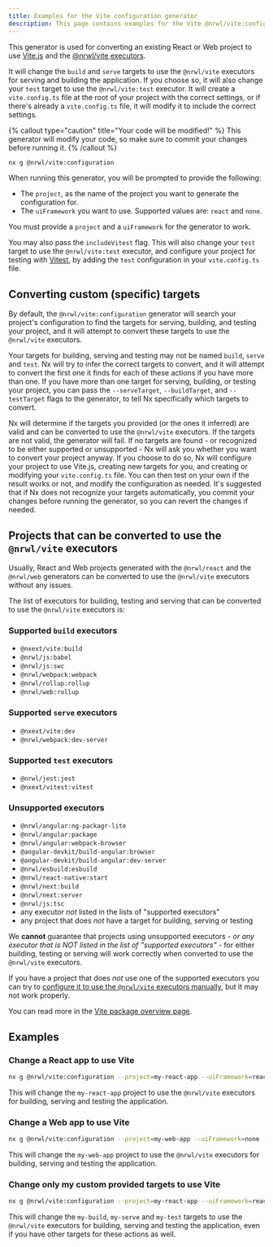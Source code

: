 ```yaml
---
title: Examples for the Vite configuration generator
description: This page contains examples for the Vite @nrwl/vite:configuration generator, which helps you set up Vite on your Nx workspace, or convert an existing project to use Vite.
---
```


This generator is used for converting an existing React or Web project to use [Vite.js](https://vitejs.dev/) and the [@nrwl/vite executors](/packages/vite#executors).

It will change the `build` and `serve` targets to use the `@nrwl/vite` executors for serving and building the application. If you choose so, it will also change your `test` target to use the `@nrwl/vite:test` executor. It will create a `vite.config.ts` file at the root of your project with the correct settings, or if there's already a `vite.config.ts` file, it will modify it to include the correct settings.

{% callout type="caution" title="Your code will be modified!" %}
This generator will modify your code, so make sure to commit your changes before running it.
{% /callout %}

```bash
nx g @nrwl/vite:configuration
```

When running this generator, you will be prompted to provide the following:

- The `project`, as the name of the project you want to generate the configuration for.
- The `uiFramework` you want to use. Supported values are: `react` and `none`.

You must provide a `project` and a `uiFramework` for the generator to work.

You may also pass the `includeVitest` flag. This will also change your `test` target to use the `@nrwl/vite:test` executor, and configure your project for testing with [Vitest](https://vitest.dev/), by adding the `test` configuration in your `vite.config.ts` file.

## Converting custom (specific) targets

By default, the `@nrwl/vite:configuration` generator will search your project's configuration to find the targets for serving, building, and testing your project, and it will attempt to convert these targets to use the `@nrwl/vite` executors.

Your targets for building, serving and testing may not be named `build`, `serve` and `test`. Nx will try to infer the correct targets to convert, and it will attempt to convert the first one it finds for each of these actions if you have more than one. If you have more than one target for serving, building, or testing your project, you can pass the `--serveTarget`, `--buildTarget`, and `--testTarget` flags to the generator, to tell Nx specifically which targets to convert.

Nx will determine if the targets you provided (or the ones it inferred) are valid and can be converted to use the `@nrwl/vite` executors. If the targets are not valid, the generator will fail. If no targets are found - or recognized to be either supported or unsupported - Nx will ask you whether you want to convert your project anyway. If you choose to do so, Nx will configure your project to use Vite.js, creating new targets for you, and creating or modifying your `vite.config.ts` file. You can then test on your own if the result works or not, and modify the configuration as needed. It's suggested that if Nx does not recognize your targets automatically, you commit your changes before running the generator, so you can revert the changes if needed.

## Projects that can be converted to use the `@nrwl/vite` executors

Usually, React and Web projects generated with the `@nrwl/react` and the `@nrwl/web` generators can be converted to use the `@nrwl/vite` executors without any issues.

The list of executors for building, testing and serving that can be converted to use the `@nrwl/vite` executors is:

### Supported `build` executors

- `@nxext/vite:build`
- `@nrwl/js:babel`
- `@nrwl/js:swc`
- `@nrwl/webpack:webpack`
- `@nrwl/rollup:rollup`
- `@nrwl/web:rollup`

### Supported `serve` executors

- `@nxext/vite:dev`
- `@nrwl/webpack:dev-server`

### Supported `test` executors

- `@nrwl/jest:jest`
- `@nxext/vitest:vitest`

### Unsupported executors

- `@nrwl/angular:ng-packagr-lite`
- `@nrwl/angular:package`
- `@nrwl/angular:webpack-browser`
- `@angular-devkit/build-angular:browser`
- `@angular-devkit/build-angular:dev-server`
- `@nrwl/esbuild:esbuild`
- `@nrwl/react-native:start`
- `@nrwl/next:build`
- `@nrwl/next:server`
- `@nrwl/js:tsc`
- any executor _not_ listed in the lists of "supported executors"
- any project that does _not_ have a target for building, serving or testing

We **cannot** guarantee that projects using unsupported executors - _or any executor that is NOT listed in the list of "supported executors"_ - for either building, testing or serving will work correctly when converted to use the `@nrwl/vite` executors.

If you have a project that does _not_ use one of the supported executors you can try to [configure it to use the `@nrwl/vite` executors manually](/packages/vite/documents/set-up-vite-manually), but it may not work properly.

You can read more in the [Vite package overview page](/packages/vite).

## Examples

### Change a React app to use Vite

```bash
nx g @nrwl/vite:configuration --project=my-react-app --uiFramework=react --includeVitest
```

This will change the `my-react-app` project to use the `@nrwl/vite` executors for building, serving and testing the application.

### Change a Web app to use Vite

```bash
nx g @nrwl/vite:configuration --project=my-web-app --uiFramework=none --includeVitest
```

This will change the `my-web-app` project to use the `@nrwl/vite` executors for building, serving and testing the application.

### Change only my custom provided targets to use Vite

```bash
nx g @nrwl/vite:configuration --project=my-react-app --uiFramework=react --includeVitest --buildTarget=my-build --serveTarget=my-serve --testTarget=my-test
```

This will change the `my-build`, `my-serve` and `my-test` targets to use the `@nrwl/vite` executors for building, serving and testing the application, even if you have other targets for these actions as well.
